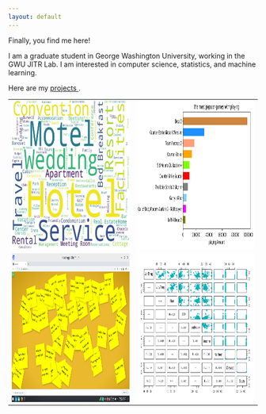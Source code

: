 ```yaml
---
layout: default
---
```


Finally, you find me here!

I am a graduate student in George Washington University, working in the GWU JITR Lab. I am interested in computer science, statistics, and machine learning.

Here are my <a href="./projects.html"> projects </a>.

<table>
<tr>
  <td class="left">
    <a href="https://lingmeizhao.github.io/blogs/Sentiment-Analysis-on-Hotel-Reviews.html">
        <img src="assets/images/wordCloud.jpg" alt="words cloud" title="wordCloud" height="300" width="400"/>
    </a>
  </td>
  <td class="right">
    <a href="https://lingmeizhao.github.io/blogs/Recommender-System-on-Game.html">
        <img src="assets/images/game_play_char.png" alt="game playing bar chart" title="game playing bar chart" height="300" width="400"/>
    </a>
  </td>
</tr>
<tr>
  <td class="left">
    <a href="https://lingmeizhao.github.io/blogs/Bulletin-Board.html">
        <img src="assets/images/bulletin_board.png" alt="bulletin board" title="Bulletin Board UI" height="300" width="400"/>
    </a>
  </td>
  <td class="right">
    <a href="https://lingmeizhao.github.io/blogs/Recommender-System-on-Game.html">
        <img src="assets/images/ScatterPlotProdictor.png" alt="Correlation Coeffient" title="Scatter Plot" height="300" width="400"/>
    </a>
  </td>
</tr>
</table>
